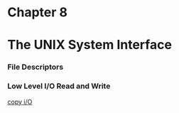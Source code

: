 # Chapter 8
# The UNIX System Interface

### File Descriptors

### Low Level I/O Read and Write

[copy i/O](01-copy_I_O.c)
